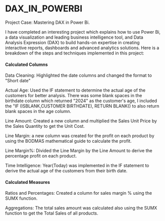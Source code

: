# DAX_IN_POWERBI

Project Case: Mastering DAX in Power Bi.

I have completed an interesting project which explains how to use Power Bi, a data visualization and leading business intelligence tool, and Data Analysis Expression (DAX) to build hands-on expertise in creating interactive reports, dashboards and advanced analytics solutions.
Here is a breakdown of the steps and techniques implemented in this project:

#### Calculated Columns

Data Cleaning:
Highlighted the date columns and changed the format to "Short date"

Actual Age:
Used the IF statement to determine the actual age of the customers for better analysis.
There was some blank spaces in the birthdate column which returned "2024" as the customer's age, I included the "IF (ISBLANK,CUSTOMER BIRTHDATE), RETURN BLANK() to also return blank spaces in the age column.

Line Amount:
Created a new column and multiplied the Sales Unit Price by the Sales Quantity to get the Unit Cost.

Line Margin:
a new column was created for the profit on each product by using the BODMAS mathematical guide to calculate the profit.

Line Margin%:
Divided the Line Margin by the Line Amount to derive the percentage profit on each product.

Time Intelligence:
Year(Today) was implemented in the IF statement to derive the actual age of the customers from their birth date.

#### Calculated Measures

Ratios and Percentages:
Created a column for sales margin % using the SUMX function.

Aggregations:
The total sales amount was calculated also using the SUMX function to get the Total Sales of all products.